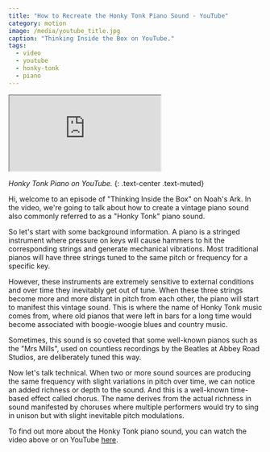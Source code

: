 ```yaml
---
title: "How to Recreate the Honky Tonk Piano Sound - YouTube"
category: motion
image: /media/youtube_title.jpg
caption: "Thinking Inside the Box on YouTube."
tags:
  - video
  - youtube
  - honky-tonk
  - piano
---
```


<div class="embed-responsive embed-responsive-16by9">
	<iframe class="embed-responsive-item" src="https://www.youtube.com/embed/Rv1lrGDtKIg" allowfullscreen></iframe>
</div>

_Honky Tonk Piano on YouTube._
{: .text-center .text-muted}

Hi, welcome to an episode of "Thinking Inside the Box" on Noah's Ark. In the video, we're going to talk about how to create a vintage piano sound also commonly referred to as a "Honky Tonk" piano sound.

So let's start with some background information. A piano is a stringed instrument where pressure on keys will cause hammers to hit the corresponding strings and generate mechanical vibrations. Most traditional pianos will have three strings tuned to the same pitch or frequency for a specific key.

However, these instruments are extremely sensitive to external conditions and over time they inevitably get out of tune. When these three strings become more and more distant in pitch from each other, the piano will start to manifest this vintage sound. This is where the name of Honky Tonk music comes from, where old pianos that were left in bars for a long time would become associated with boogie-woogie blues and country music.

Sometimes, this sound is so coveted that some well-known pianos such as the "Mrs Mills", used on countless recordings by the Beatles at Abbey Road Studios, are deliberately tuned this way.

Now let's talk technical. When two or more sound sources are producing the same frequency with slight variations in pitch over time, we can notice an added richness or depth to the sound. And this is a well-known time-based effect called chorus. The name derives from the actual richness in sound manifested by choruses where multiple performers would try to sing in unison but with slight inevitable pitch modulations.

To find out more about the Honky Tonk piano sound, you can watch the video above or on YouTube [here](https://youtu.be/Rv1lrGDtKIg).
